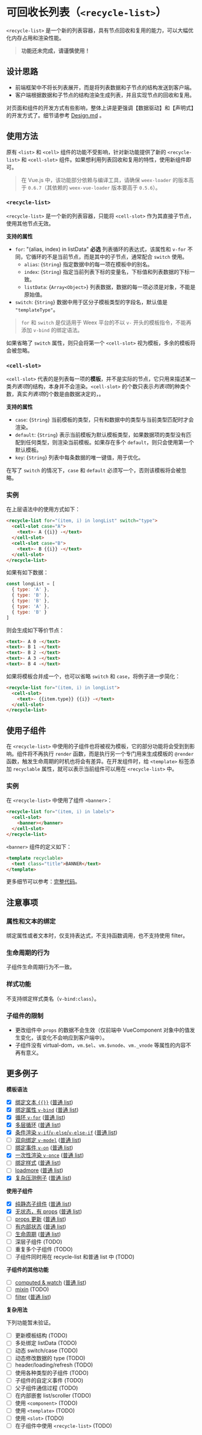# 可回收长列表（`<recycle-list>`）

`<recycle-list>` 是一个新的列表容器，具有节点回收和复用的能力，可以大幅优化内存占用和渲染性能。

> **功能还未完成，请谨慎使用！**

## 设计思路

+ 前端框架中不将长列表展开，而是将列表数据和子节点的结构发送到客户端。
+ 客户端根据数据和子节点的结构渲染生成列表，并且实现节点的回收和复用。

对页面和组件的开发方式有些影响，整体上讲是更强调【数据驱动】和【声明式】的开发方式了。细节请参考 [Design.md](./Design.zh.md) 。

## 使用方法

原有 `<list>` 和 `<cell>` 组件的功能不受影响，针对新功能提供了新的 `<recycle-list>` 和 `<cell-slot>` 组件。如果想利用列表回收和复用的特性，使用新组件即可。

> 在 Vue.js 中，该功能部分依赖与编译工具，请确保 `weex-loader` 的版本高于 `0.6.7`（其依赖的 `weex-vue-loader` 版本要高于 `0.5.6`）。

### `<recycle-list>`

`<recycle-list>` 是一个新的列表容器，只能将 `<cell-slot>` 作为其直接子节点，使用其他节点无效。

**支持的属性**

+ `for`: "(alias, index) in listData" **必选** 列表循环的表达式，该属性和 `v-for` 不同，它循环的不是当前节点，而是其中的子节点，通常配合 `switch` 使用。
  + `alias`: {`String`} 指定数据中的每一项在模板中的别名。
  + `index`: {`String`} 指定当前列表下标的变量名，下标值和列表数据的下标一致。
  + `listData`: {`Array<Object>`} 列表数据，数据的每一项必须是对象，不能是原始值。
+ `switch`: {`String`} 数据中用于区分子模板类型的字段名，默认值是 `"templateType"`。

> `for` 和 `switch` 是仅适用于 Weex 平台的不以 `v-` 开头的模板指令，不能再添加 `v-bind` 的绑定语法。

如果省略了 `switch` 属性，则只会将第一个 `<cell-slot>` 视为模板，多余的模板将会被忽略。

### `<cell-slot>`

`<cell-slot>` 代表的是列表每一项的**模板**，并不是实际的节点，它只用来描述某一类*列表项*的结构，本身并不会渲染。`<cell-slot>` 的个数只表示*列表项*的种类个数，真实*列表项*的个数是由数据决定的，。

**支持的属性**

+ `case`: {`String`} 当前模板的类型，只有和数据中的类型与当前类型匹配时才会渲染。
+ `default`: {`String`} 表示当前模板为默认模板类型，如果数据项的类型没有匹配到任何类型，则渲染当前模板。如果存在多个 `default`，则只会使用第一个默认模板。
+ `key`: {`String`} 列表中每条数据的唯一键值，用于优化。

在写了 `switch` 的情况下，`case` 和 `default` 必须写一个，否则该模板将会被忽略。

### 实例

在上层语法中的使用方式如下：

```html
<recycle-list for="(item, i) in longList" switch="type">
  <cell-slot case="A">
    <text>- A {{i}} -</text>
  </cell-slot>
  <cell-slot case="B">
    <text>- B {{i}} -</text>
  </cell-slot>
</recycle-list>
```

如果有如下数据：

```js
const longList = [
  { type: 'A' },
  { type: 'B' },
  { type: 'B' },
  { type: 'A' },
  { type: 'B' }
]
```

则会生成如下等价节点：

```html
<text>- A 0 -</text>
<text>- B 1 -</text>
<text>- B 2 -</text>
<text>- A 3 -</text>
<text>- B 4 -</text>
```

如果将模板合并成一个，也可以省略 `switch` 和 `case`，将例子进一步简化：

```html
<recycle-list for="(item, i) in longList">
  <cell-slot>
    <text>- {{item.type}} {{i}} -</text>
  </cell-slot>
</recycle-list>
```

## 使用子组件

在 `<recycle-list>` 中使用的子组件也将被视为模板，它的部分功能将会受到到影响。组件将不再执行 `render` 函数，而是执行另一个专门用来生成模板的 `@render` 函数，触发生命周期的时机也将会有差异。在开发组件时，给 `<template>` 标签添加 `recyclable` 属性，就可以表示当前组件可以用在 `<recycle-list>` 中。

### 实例

在 `<recycle-list>` 中使用了组件 `<banner>`：

```html
<recycle-list for="(item, i) in labels">
  <cell-slot>
    <banner></banner>
  </cell-slot>
</recycle-list>
```

`<banner>` 组件的定义如下：

```html
<template recyclable>
  <text class="title">BANNER</text>
</template>
```

更多细节可以参考：[完整代码](http://dotwe.org/vue/4a7446690e2c87ec0d39d8ee4884fa19)。

## 注意事项

### 属性和文本的绑定

绑定属性或者文本时，仅支持表达式，不支持函数调用，也不支持使用 filter。

### 生命周期的行为

子组件生命周期行为不一致。

### 样式功能

不支持绑定样式类名（`v-bind:class`）。

### 子组件的限制

+ 更改组件中 `props` 的数据不会生效（仅前端中 VueComponent 对象中的值发生变化，该变化不会响应到客户端中）。
+ 子组件没有 virtual-dom，`vm.$el`、`vm.$vnode`、`vm._vnode` 等属性的内容不再有意义。

## 更多例子

**模板语法**

+ [x] [绑定文本 `{{}}`](http://dotwe.org/vue/5b25755d7371d16b3d000e0d173a5cab) ([普通 list](http://dotwe.org/vue/0f7f1c1f0a3271ed30a0c5adb6938976))
+ [x] [绑定属性 `v-bind`](http://dotwe.org/vue/6455e2e8c1a717f9c09363ec9be663d1) ([普通 list](http://dotwe.org/vue/f6a37fbeb5d7abf2d8c4875862b49ebc))
+ [x] [循环 `v-for`](http://dotwe.org/vue/966e644a4cbbbc401ab431889dc48677) ([普通 list](http://dotwe.org/vue/89921581f43493e6bbb617e63be267b6))
+ [x] [多层循环](http://dotwe.org/vue/20a9681f9201ef1b7a68962fd9cb5eb5) ([普通 list](http://dotwe.org/vue/8a961f87c6db8e0aa221748d037b6428))
+ [x] [条件渲染 `v-if`/`v-else`/`v-else-if`](http://dotwe.org/vue/a645db4b73bd7c1cde669f91c7f70f3a) ([普通 list](http://dotwe.org/vue/01a1ce5b9b868de7b0e4d193110471c8))
+ [ ] [双向绑定 `v-model`](http://dotwe.org/vue/87fad731f8ea4cd4baa2906fde727a47) ([普通 list](http://dotwe.org/vue/317b4f70f5e278e6bf095feeab09ed21))
+ [ ] [绑定事件 `v-on`](http://dotwe.org/vue/34bb833828861bf37e9d0574241d7c82) ([普通 list](http://dotwe.org/vue/7cdb9f7819f31ea38219b8b61dc87a3f))
+ [x] [一次性渲染 `v-once`](http://dotwe.org/vue/d515a48f5a4112bbe8d5ac80c315bb44) ([普通 list](http://dotwe.org/vue/502bbd141010d3d1019dd8cbcc538d71))
+ [ ] [绑定样式](http://dotwe.org/vue/d093c67d49c4e4388994fead4d1649d1) ([普通 list](http://dotwe.org/vue/fe129e413d8a7ea5c90fcf2b5e5894a8))
+ [ ] [loadmore](http://dotwe.org/vue/89c51e90246286ad921b2fd20ccae339) ([普通 list](http://dotwe.org/vue/16a6ea76882bc4802874131cc48fa82b))
+ [x] [复杂压测例子](http://dotwe.org/vue/593bb4f3fa7ac1d5da5b2906fa4c8bb0) ([普通 list](http://dotwe.org/vue/07734d19b15e3528c2f7b68ba870126f))

**使用子组件**

+ [x] [纯静态子组件](http://dotwe.org/vue/4a7446690e2c87ec0d39d8ee4884fa19) ([普通 list](http://dotwe.org/vue/1ab67bd0f19d5cf17fc358d73801f238))
+ [x] [无状态，有 props](http://dotwe.org/vue/f716dfc90f7ec0f2ec142c45d814b76f) ([普通 list](http://dotwe.org/vue/42039b1ed8484c98051cc2fd1ee542bc))
+ [ ] [props 更新](http://dotwe.org/vue/3e4ba91f5333caa531a75cbdc54a8b70) ([普通 list](http://dotwe.org/vue/8cdc3565e66c86190c8f6cd6d0e4c20d))
+ [ ] [有内部状态](http://dotwe.org/vue/8b068a890470a8cbc737966d9e82d23a) ([普通 list](http://dotwe.org/vue/46076bc2bdd90d3e0b028994b053ef6d))
+ [ ] [生命周期](http://dotwe.org/vue/d214675550ff33d393363b92748603d8) ([普通 list](http://dotwe.org/vue/b2b6c239b6b4afebc50e50b7e4bd5519))
+ [ ] 深层子组件 (TODO)
+ [ ] 重复多个子组件 (TODO)
+ [ ] 子组件同时用在 recycle-list 和普通 list 中 (TODO)

**子组件的其他功能**

+ [ ] [computed & watch](http://dotwe.org/vue/56ae40a63d7b02bb7e55a1fbfbefeb76) ([普通 list](http://dotwe.org/vue/c96218775a65b405368025fa81be0609))
+ [ ] [mixin](http://dotwe.org/vue/123b69b57e099036558745298fb6e8ca) (TODO)
+ [ ] [filter](http://dotwe.org/vue/2ee9fdb1bdd36da4bc996fb3273e8caa) ([普通 list](http://dotwe.org/vue/9fd19b7309c8e9e09e83826a44549210))

**复杂用法**

下列功能暂未验证。

+ [ ] 更新模板结构 (TODO)
+ [ ] 多处绑定 listData (TODO)
+ [ ] 动态 switch/case (TODO)
+ [ ] 动态修改数据的 type (TODO)
+ [ ] header/loading/refresh (TODO)
+ [ ] 使用各种类型的子组件 (TODO)
+ [ ] 子组件的自定义事件 (TODO)
+ [ ] 父子组件通信过程 (TODO)
+ [ ] 在内部嵌套 list/scroller (TODO)
+ [ ] 使用 `<component>` (TODO)
+ [ ] 使用 `<template>` (TODO)
+ [ ] 使用 `<slot>` (TODO)
+ [ ] 在子组件中使用 `<recycle-list>` (TODO)
